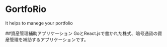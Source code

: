 # GortfoRio
It helps to manege your portfolio

##資産管理補助アプリケーション
GoとReact.jsで書かれた株式、暗号通貨の資産管理を補助するアプリケーションです。
